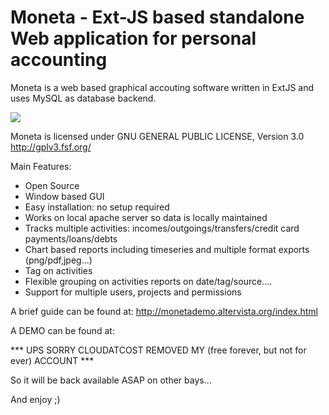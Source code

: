 Moneta - Ext-JS based standalone Web application for personal accounting
========================================================================

Moneta is a web based graphical accouting software written in ExtJS and uses MySQL as database backend.

<img src="http://monetademo.altervista.org/screens/screen1.png" />

Moneta is licensed under GNU GENERAL PUBLIC LICENSE, Version 3.0
http://gplv3.fsf.org/

Main Features:
- Open Source
- Window based GUI
- Easy installation: no setup required
- Works on local apache server so data is locally maintained
- Tracks multiple activities: incomes/outgoings/transfers/credit card payments/loans/debts
- Chart based reports including timeseries and multiple format exports (png/pdf,jpeg...)
- Tag on activities
- Flexible grouping on activities reports on date/tag/source....
- Support for multiple users, projects and permissions

A brief guide can be found at:
http://monetademo.altervista.org/index.html

A DEMO can be found at:

*** UPS SORRY CLOUDATCOST REMOVED MY (free forever, but not for ever) ACCOUNT ***

So it will be back available ASAP on other bays...

And enjoy ;)
